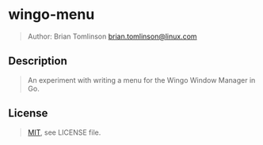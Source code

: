# wingo-menu

> Author: Brian Tomlinson <brian.tomlinson@linux.com>


## Description

> An experiment with writing a menu for the Wingo Window Manager in Go.


## License

> [MIT](http://choosealicense.com/licenses/mit/), see LICENSE file.
